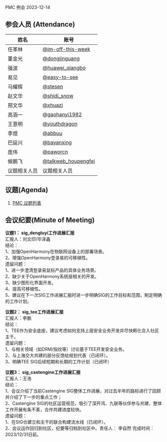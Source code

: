 PMC 例会 2023-12-14

## 参会人员 (Attendance)

| 姓名     | 账号                                       |
| ------ | ---------------------------------------- |
| 任革林    | [@im-off-this-week](https://gitee.com/im-off-this-week) |
| 董金光    | [@dongjinguang](https://gitee.com/dongjinguang) |
| 强波 | [@huawei_qiangbo](https://gitee.com/huawei_qiangbo) |
| 易见 | [@easy-to-see](https://gitee.com/easy-to-see) |
| 马耀辉 | [@stesen](https://gitee.com/stesen) |
| 赵文华 | [@shidi_snow](https://gitee.com/shidi_snow) |
| 邢文华 | [@xhuazi](https://gitee.com/xhuazi)      |
| 高涵一 | [@gaohanyi1982](https://gitee.com/gaohanyi1982) |
| 王意明    | [@youthdragon](https://gitee.com/youthdragon) |
| 李煜 | [@abbuu](https://gitee.com/abbuu) |
| 巴延兴 | [@bayanxing](https://gitee.com/bayanxing) |
| 庞伟 | [@paworcn](https://gitee.com/paworcn) |
| 候鹏飞 | [@talkweb_houpengfei](https://gitee.com/talkweb_houpengfei) |
| 议题相关人员 | 议题相关人员 |

## 议题(Agenda)

1. [PMC 议题列表](https://docs.qingque.cn/s/home/eZQB8yRFQfEFeAxk_6JKZEE0q?identityId=1tbICPd8j3s)

## 会议纪要(Minute of Meeting)

**议题1： sig_dengluyi工作进展汇报**  
汇报人：刘文印/毕泽鑫  
结论：  
1、加强OpenHarmony在物联网设备上的部署场景。  
2、增强OpenHarmony登录易的可移植性。  
遗留问题：  
1、进一步澄清登录易鼠标产品的具体业务场景。  
2、缺少关于OpenHarmony系统层相关的开发。  
3、缺少图形化界面开发。  
4、提高可移植性。  
5、建议在下一次SIG工作进展汇报时进一步明确SIG的工作目标和范围，制定明确的工作计划。  

**议题2： sig_tee工作进展汇报**  
汇报人：李鹏  
结论：  
1、TEE作为安全底座，建议考虑如何支持上层安全业务开发并尽快孵化合入社区主干。  
遗留问题：  
1、与相关领域（如DRM/指纹等）讨论基于TEE开发安全业务。  
2、与上海交大共建的部分反馈给规划代表（已闭环）。  
3、明确TEE SIG后续短期和长期的工作计划（已闭环）  

**议题3： sig_castengine工作进展汇报**  
汇报人：王浩  
结论：  
1、会议介绍了当前Castengine SIG整体工作进展，对过去半年的路标进行了回顾并介绍了下一步的重点工作；  
2、Castengine SIG的社区运营规范，吸引了深开鸿、九联等伙伴参与共建，整体工作开展有条不紊，合作共建进度较快。  
遗留问题：  
1、在SIG仓建立和主干的联合构建流水线（已闭环）。  
2、会议运作回归到社区，纪要等归档到社区中。责任人： 李自然 完成时间：2023/12/31日前。  
